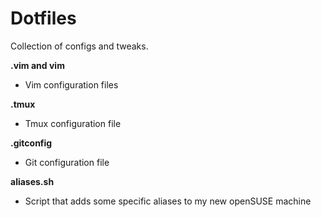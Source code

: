 Dotfiles
======================================

Collection of configs and tweaks.


**.vim and vim**

- Vim configuration files


**.tmux**

- Tmux configuration file

**.gitconfig**

- Git configuration file

**aliases.sh**

- Script that adds some specific aliases to my new openSUSE machine

